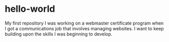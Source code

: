 # hello-world
My first repository
I was working on a webmaster certificate program when I got a communications job that involves managing websites. I want to keep building upon the skills I was beginning to develop.  
